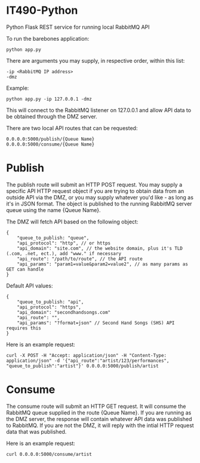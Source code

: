 # IT490-Python
Python Flask REST service for running local RabbitMQ API

To run the barebones application:

    python app.py

There are arguments you may supply, in respective order, within this list:

    -ip <RabbitMQ IP address>
    -dmz

Example:

    python app.py -ip 127.0.0.1 -dmz

This will connect to the RabbitMQ listener on 127.0.0.1 and allow API data to be obtained through the DMZ server.

There are two local API routes that can be requested:

    0.0.0.0:5000/publish/{Queue Name}
    0.0.0.0:5000/consume/{Queue Name}

# Publish
The publish route will submit an HTTP POST request. You may supply a specific API HTTP request object if you are trying to obtain data from an outside API via the DMZ, or you may supply whatever you'd like - as long as it's in JSON format. The object is published to the running RabbitMQ server queue using the name {Queue Name}.

The DMZ will fetch API based on the following object:

    {
        "queue_to_publish: "queue",
        "api_protocol": "http", // or https
        "api_domain": "site.com", // the website domain, plus it's TLD (.com, .net, ect.), add "www." if necessary
        "api_route": "/path/to/route", // the API route
        "api_params": "param1=value&param2=value2", // as many params as GET can handle
    }

Default API values:

    {
        "queue_to_publish: "api",
        "api_protocol": "https",
        "api_domain": "secondhandsongs.com"
        "api_route": "",
        "api_params": "?format=json" // Second Hand Songs (SHS) API requires this
    }

Here is an example request:

    curl -X POST -H "Accept: application/json" -H "Content-Type: application/json" -d '{"api_route":"artist/123/performances", "queue_to_publish":"artist"}' 0.0.0.0:5000/publish/artist

# Consume
The consume route will submit an HTTP GET request. It will consume the RabbitMQ queue supplied in the route {Queue Name}. If you are running as the DMZ server, the response will contain whatever API data was published to RabbitMQ. If you are not the DMZ, it will reply with the intial HTTP request data that was published.

Here is an example request:

    curl 0.0.0.0:5000/consume/artist
